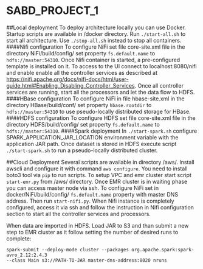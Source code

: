 # SABD_PROJECT_1


##Local deployment
To deploy architecture locally you can use Docker. Startup scripts are available in /docker directory. Run `./start-all.sh` to start all architecture. Use `./stop-all.sh` instead to stop all containers.
####Nifi configuration
To configure NiFi set file core-site.xml file in the directory NiFi/build/config/ set property `fs.default.name` to `hdfs://master:54310`.
Once Nifi container is started, a pre-configured template is installed on it. To access to the UI connect to localhost:8080/nifi and enable enable all the controller 
services as described at https://nifi.apache.org/docs/nifi-docs/html/user-guide.html#Enabling_Disabling_Controller_Services.
Once all controller services are running, start all the processors and let the data flow to HDFS. 
####HBase configuration
To configure NiFi in file hbase-site.xml in the directory HBase/build/conf/ set property `hbase.rootdir` to `hdfs://master:54310` to use pseudo-locally distributed storage for HBase.
####HDFS configuration
To configure HDFS set file core-site.xml file in the directory HDFS/build/config/ set property `fs.default.name` to `hdfs://master:54310`.
####Spark deployment
In `./start-spark.sh` configure SPARK_APPLICATION_JAR_LOCATION environment variable with the application JAR path.
Once dataset is stored in HDFS execute script `./start-spark.sh` to run a pseudo-locally distributed cluster.

##Cloud Deployment
Several scripts are available in directory /aws/. Install awscli and configure it with command `aws configure`. You need to install boto3 tool via `pip` to run scripts. 
To setup VPC and emr cluster start script `start-emr.py` from /aws/ directory. Once EMR cluster is in waiting phase you can access master node via ssh.
To configure NiFi set in docker/NiFi/build/config/ `fs.default.name` property with master DNS address. Then run `start-nifi.py`. When Nifi instance is completely configured, access it via ssh and follow the instruction in Nifi configuration section to start all the controller services and processors.

When data are imported in HDFS. Load JAR to S3 and than submit a new step to EMR cluster as it follow setting the number of desired runs to complete:
```
spark-submit --deploy-mode cluster --packages org.apache.spark:spark-avro_2.12:2.4.3 
--class Main s3://PATH-TO-JAR master-dns-address:8020 nruns
```